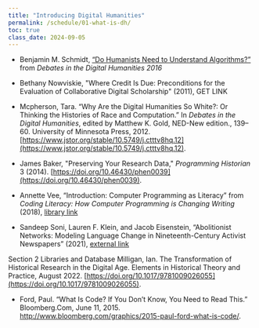 ```yaml
---
title: "Introducing Digital Humanities"
permalink: /schedule/01-what-is-dh/
toc: true
class_date: 2024-09-05
---
```


+ Benjamin M. Schmidt, [“Do Humanists Need to Understand Algorithms?”](https://dhdebates.gc.cuny.edu/read/untitled/section/557c453b-4abb-48ce-8c38-a77e24d3f0bd#ch48) from *Debates in the Digital Humanities 2016*

+ Bethany Nowviskie, "Where Credit Is Due: Preconditions for the Evaluation of Collaborative Digital Scholarship" (2011), GET LINK

- Mcpherson, Tara. “Why Are the Digital Humanities So White?: Or Thinking the Histories of Race and Computation.” In *Debates in the Digital Humanities*, edited by Matthew K. Gold, NED-New edition., 139–60. University of Minnesota Press, 2012. [https://www.jstor.org/stable/10.5749/j.ctttv8hq.12](https://www.jstor.org/stable/10.5749/j.ctttv8hq.12).

- James Baker, "Preserving Your Research Data," *Programming Historian* 3 (2014). [https://doi.org/10.46430/phen0039](https://doi.org/10.46430/phen0039).


+ Annette Vee, “Introduction: Computer Programming as Literacy” from _Coding Literacy: How Computer Programming is Changing Writing_ (2018), [library link](https://ieeexplore-ieee-org.proxy2.library.illinois.edu/xpl/ebooks/bookPdfWithBanner.jsp?fileName=8027008.pdf&bkn=8025878&pdfType=chapter)

+ Sandeep Soni, Lauren F. Klein, and Jacob Eisenstein, “Abolitionist Networks: Modeling Language Change in Nineteenth-Century Activist Newspapers” (2021), [external link](https://culturalanalytics.org/article/18841-abolitionist-networks-modeling-language-change-in-nineteenth-century-activist-newspapers)

Section 2 Libraries and Database Milligan, Ian. The Transformation of Historical Research in the Digital Age. Elements in Historical Theory and Practice, August 2022. [https://doi.org/10.1017/9781009026055](https://doi.org/10.1017/9781009026055).

- Ford, Paul. “What Is Code? If You Don’t Know, You Need to Read This.” Bloomberg.Com, June 11, 2015. http://www.bloomberg.com/graphics/2015-paul-ford-what-is-code/. 